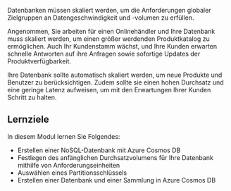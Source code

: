 Datenbanken müssen skaliert werden, um die Anforderungen globaler Zielgruppen an Datengeschwindigkeit und -volumen zu erfüllen.

Angenommen, Sie arbeiten für einen Onlinehändler und Ihre Datenbank muss skaliert werden, um einen größer werdenden Produktkatalog zu ermöglichen. Auch Ihr Kundenstamm wächst, und Ihre Kunden erwarten schnelle Antworten auf ihre Anfragen sowie sofortige Updates der Produktverfügbarkeit.

Ihre Datenbank sollte automatisch skaliert werden, um neue Produkte und Benutzer zu berücksichtigen. Zudem sollte sie einen hohen Durchsatz und eine geringe Latenz aufweisen, um mit den Erwartungen Ihrer Kunden Schritt zu halten.

## <a name="learning-objectives"></a>Lernziele
In diesem Modul lernen Sie Folgendes:

- Erstellen einer NoSQL-Datenbank mit Azure Cosmos DB
- Festlegen des anfänglichen Durchsatzvolumens für Ihre Datenbank mithilfe von Anforderungseinheiten
- Auswählen eines Partitionsschlüssels
- Erstellen einer Datenbank und einer Sammlung in Azure Cosmos DB
